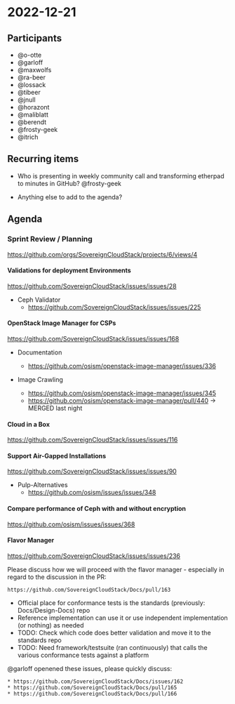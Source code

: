 # 2022-12-21

## Participants

* @o-otte
* @garloff
* @maxwolfs
* @ra-beer
* @lossack
* @tibeer
* @jnull
* @horazont
* @maliblatt
* @berendt
* @frosty-geek
* @itrich

## Recurring items

* Who is presenting in weekly community call and transforming etherpad to minutes in GitHub?
@frosty-geek

* Anything else to add to the agenda?

## Agenda

### Sprint Review / Planning

<https://github.com/orgs/SovereignCloudStack/projects/6/views/4>

#### Validations for deployment Environments

<https://github.com/SovereignCloudStack/issues/issues/28>

* Ceph Validator
  * <https://github.com/SovereignCloudStack/issues/issues/225>

#### OpenStack Image Manager for CSPs

<https://github.com/SovereignCloudStack/issues/issues/168>

* Documentation
  * <https://github.com/osism/openstack-image-manager/issues/336>

* Image Crawling
  * <https://github.com/osism/openstack-image-manager/issues/345>
  * <https://github.com/osism/openstack-image-manager/pull/440> -> MERGED last night

#### Cloud in a Box

<https://github.com/SovereignCloudStack/issues/issues/116>

#### Support Air-Gapped Installations

<https://github.com/SovereignCloudStack/issues/issues/90>

* Pulp-Alternatives
  * <https://github.com/osism/issues/issues/348>

#### Compare performance of Ceph with and without encryption

<https://github.com/osism/issues/issues/368>

#### Flavor Manager

<https://github.com/SovereignCloudStack/issues/issues/236>

Please discuss how we will proceed with the flavor manager - especially in regard to the discussion in the PR:

    https://github.com/SovereignCloudStack/Docs/pull/163

* Official place for conformance tests is the standards (previously: Docs/Design-Docs) repo
* Reference implementation can use it or use independent implementation (or nothing) as needed
* TODO: Check which code does better validation and move it to the standards repo
* TODO: Need framework/testsuite (ran continuously) that calls the various conformance tests against a platform

@garloff openened these issues, please quickly discuss:

    * https://github.com/SovereignCloudStack/Docs/issues/162
    * https://github.com/SovereignCloudStack/Docs/pull/165
    * https://github.com/SovereignCloudStack/Docs/pull/166
